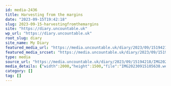```yaml
---
id: media-2436
title: Harvesting from the margins
date: "2023-09-15T19:42:18"
slug: 2023-09-15-harvestingfromthemargins
site: "https://diary.uncountable.uk"
wp_url: "https://diary.uncountable.uk"
root_slug: diary
site_name: My Diary
featured_media_url: "https://media.uncountable.uk/diary/2023/09/15194218/IMG20230915105638.webp"
featured_media_srcset: "https://media.uncountable.uk/diary/2023/09/15194218/IMG20230915105638-300x225.webp 300w, https://media.uncountable.uk/diary/2023/09/15194218/IMG20230915105638-1024x768.webp 1024w, https://media.uncountable.uk/diary/2023/09/15194218/IMG20230915105638-150x150.webp 150w, https://media.uncountable.uk/diary/2023/09/15194218/IMG20230915105638-640x480.webp 640w, https://media.uncountable.uk/diary/2023/09/15194218/IMG20230915105638.webp 2000w"
type: media
source_url: "https://media.uncountable.uk/diary/2023/09/15194218/IMG20230915105638.webp"
media_details: {"width":2000,"height":1500,"file":"IMG20230915105638.webp","filesize":191672,"sizes":{"medium":{"file":"IMG20230915105638-300x225.webp","width":300,"height":225,"filesize":22698,"mime_type":"image/webp","source_url":"https://media.uncountable.uk/diary/2023/09/15194218/IMG20230915105638-300x225.webp"},"large":{"file":"IMG20230915105638-1024x768.webp","width":1024,"height":768,"filesize":240414,"mime_type":"image/webp","source_url":"https://media.uncountable.uk/diary/2023/09/15194218/IMG20230915105638-1024x768.webp"},"thumbnail":{"file":"IMG20230915105638-150x150.webp","width":150,"height":150,"filesize":7234,"mime_type":"image/webp","source_url":"https://media.uncountable.uk/diary/2023/09/15194218/IMG20230915105638-150x150.webp"},"mobwidth":{"file":"IMG20230915105638-640x480.webp","width":640,"height":480,"filesize":99990,"mime_type":"image/webp","source_url":"https://media.uncountable.uk/diary/2023/09/15194218/IMG20230915105638-640x480.webp"},"full":{"file":"IMG20230915105638.webp","width":2000,"height":1500,"mime_type":"image/webp","source_url":"https://media.uncountable.uk/diary/2023/09/15194218/IMG20230915105638.webp"}},"image_meta":{"aperture":"0","credit":"","camera":"","caption":"","created_timestamp":"0","copyright":"","focal_length":"0","iso":"0","shutter_speed":"0","title":"","orientation":"0","keywords":[]}}
category: []
tag: []
---
```


